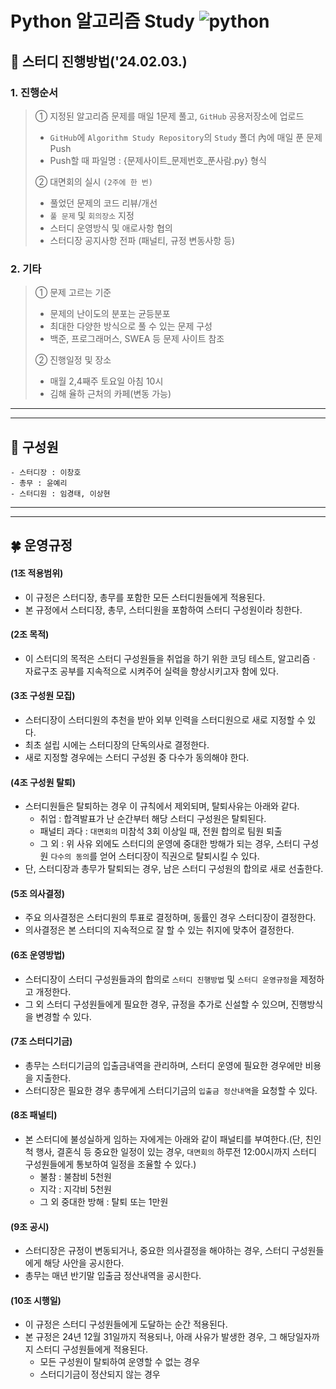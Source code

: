 # Python 알고리즘 Study ![python](https://img.shields.io/badge/Python-3776AB?style=for-the-badge&logo=python&logoColor=white)

## 🐇 스터디 진행방법('24.02.03.)

### 1. 진행순서 
> ① 지정된 알고리즘 문제를 매일 1문제 풀고, `GitHub` 공용저장소에 업로드
> - `GitHub`에 `Algorithm Study Repository`의 `Study` 폴더 內에 매일 푼 문제 Push
> - Push할 때 파일명 : {문제사이트_문제번호_푼사람.py} 형식
> 
> ② 대면회의 실시 `(2주에 한 번)`
>   - 풀었던 문제의 코드 리뷰/개선
>   - `풀 문제` 및 `회의장소` 지정
>   - 스터디 운영방식 및 애로사항 협의 
>   - 스터디장 공지사항 전파 (패널티, 규정 변동사항 등)

### 2. 기타 
> ① 문제 고르는 기준 
>   - 문제의 난이도의 분포는 균등분포
>   - 최대한 다양한 방식으로 풀 수 있는 문제 구성 
>   - 백준, 프로그래머스, SWEA 등 문제 사이트 참조
> 
> ② 진행일정 및 장소 
>   - 매월 2,4째주 토요일 아침 10시
>   - 김해 율하 근처의 카페(변동 가능)
---
---
## 🐬 구성원 
    - 스터디장 : 이창호
    - 총무 : 윤예리
    - 스터디원 : 임경태, 이상현
---
---
## 🍀 운영규정 
#### (1조 적용범위) 
- 이 규정은 스터디장, 총무를 포함한 모든 스터디원들에게 적용된다.
- 본 규정에서 스터디장, 총무, 스터디원을 포함하여 스터디 구성원이라 칭한다.

#### (2조 목적) 
- 이 스터디의 목적은 스터디 구성원들을 취업을 하기 위한 코딩 테스트, 알고리즘ㆍ자료구조 공부를 지속적으로 시켜주어 실력을 향상시키고자 함에 있다. 

#### (3조 구성원 모집) 
- 스터디장이 스터디원의 추천을 받아 외부 인력을 스터디원으로 새로 지정할 수 있다.
- 최초 설립 시에는 스터디장의 단독의사로 결정한다.
- 새로 지정할 경우에는 스터디 구성원 중 다수가 동의해야 한다. 

#### (4조 구성원 탈퇴)
- 스터디원들은 탈퇴하는 경우 이 규칙에서 제외되며, 탈퇴사유는 아래와 같다. 
   - 취업 : 합격발표가 난 순간부터 해당 스터디 구성원은 탈퇴된다.
   - 패널티 과다 : `대면회의` 미참석 3회 이상일 때, 전원 합의로 팀원 퇴출
   - 그 외 : 위 사유 외에도 스터디의 운영에 중대한 방해가 되는 경우, 스터디 구성원 `다수의 동의`를 얻어 스터디장이 직권으로 탈퇴시킬 수 있다.
- 단, 스터디장과 총무가 탈퇴되는 경우, 남은 스터디 구성원의 합의로 새로 선출한다.

#### (5조 의사결정) 
- 주요 의사결정은 스터디원의 투표로 결정하며, 동률인 경우 스터디장이 결정한다.
- 의사결정은 본 스터디의 지속적으로 잘 할 수 있는 취지에 맞추어 결정한다.

#### (6조 운영방법)
- 스터디장이 스터디 구성원들과의 합의로 `스터디 진행방법` 및 `스터디 운영규정`을 제정하고 개정한다.
- 그 외 스터디 구성원들에게 필요한 경우, 규정을 추가로 신설할 수 있으며, 진행방식을 변경할 수 있다.

#### (7조 스터디기금) 
- 총무는 스터디기금의 입출금내역을 관리하며, 스터디 운영에 필요한 경우에만 비용을 지출한다.
- 스터디장은 필요한 경우 총무에게 스터디기금의 `입출금 정산내역`을 요청할 수 있다.

#### (8조 패널티) 
- 본 스터디에 불성실하게 임하는 자에게는 아래와 같이 패널티를 부여한다.(단, 친인척 행사, 결혼식 등 중요한 일정이 있는 경우, `대면회의` 하루전 12:00시까지 스터디 구성원들에게 통보하여 일정을 조율할 수 있다.)
   - 불참 : 불참비 5천원 
   - 지각 : 지각비 5천원
   - 그 외 중대한 방해 : 탈퇴 또는 1만원

#### (9조 공시)  
- 스터디장은 규정이 변동되거나, 중요한 의사결정을 해야하는 경우, 스터디 구성원들에게 해당 사안을 공시한다.
- 총무는 매년 반기말 입출금 정산내역을 공시한다.

#### (10조 시행일)
- 이 규정은 스터디 구성원들에게 도달하는 순간 적용된다. 
- 본 규정은 24년 12월 31일까지 적용되나, 아래 사유가 발생한 경우, 그 해당일자까지 스터디 구성원들에게 적용된다. 
   - 모든 구성원이 탈퇴하여 운영할 수 없는 경우 
   - 스터디기금이 정산되지 않는 경우
